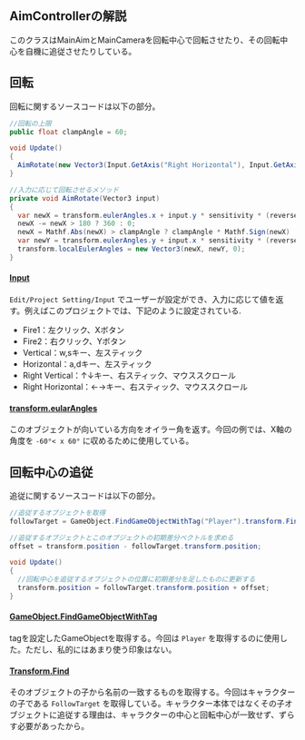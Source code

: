 ## AimControllerの解説
このクラスはMainAimとMainCameraを回転中心で回転させたり、その回転中心を自機に追従させたりしている。

## 回転
回転に関するソースコードは以下の部分。
``` cs
//回転の上限
public float clampAngle = 60;

void Update()
{
  AimRotate(new Vector3(Input.GetAxis("Right Horizontal"), Input.GetAxis("Right Vertical"), 0));
}

//入力に応じて回転させるメソッド
private void AimRotate(Vector3 input)
{
  var newX = transform.eulerAngles.x + input.y * sensitivity * (reverseY ? -1: 1);
  newX -= newX > 180 ? 360 : 0;
  newX = Mathf.Abs(newX) > clampAngle ? clampAngle * Mathf.Sign(newX) : newX;
  var newY = transform.eulerAngles.y + input.x * sensitivity * (reverseX ? -1 : 1);
  transform.localEulerAngles = new Vector3(newX, newY, 0);
}
```

#### [Input](https://docs.unity3d.com/ja/2017.4/ScriptReference/Input.html)
`Edit/Project Setting/Input` でユーザーが設定ができ、入力に応じて値を返す。例えばこのプロジェクトでは、下記のように設定されている.
- Fire1：左クリック、Xボタン
- Fire2：右クリック、Yボタン
- Vertical：w,sキー、左スティック
- Horizontal：a,dキー、左スティック
- Right Vertical：↑↓キー、右スティック、マウススクロール
- Right Horizontal：←→キー、右スティック、マウススクロール

#### [transform.eularAngles](https://docs.unity3d.com/ja/2017.4/ScriptReference/Transform-eulerAngles.html)
このオブジェクトが向いている方向をオイラー角を返す。今回の例では、X軸の角度を `-60°< x 60°` に収めるために使用している。

## 回転中心の追従
追従に関するソースコードは以下の部分。
``` cs
//追従するオブジェクトを取得
followTarget = GameObject.FindGameObjectWithTag("Player").transform.Find("FollowTarget").gameObject;

//追従するオブジェクトとこのオブジェクトの初期差分ベクトルを求める
offset = transform.position - followTarget.transform.position;

void Update()
{
  //回転中心を追従するオブジェクトの位置に初期差分を足したものに更新する
  transform.position = followTarget.transform.position + offset;
}
```

#### [GameObject.FindGameObjectWithTag](https://docs.unity3d.com/ja/current/ScriptReference/GameObject.FindGameObjectsWithTag.html)
tagを設定したGameObjectを取得する。今回は `Player` を取得するのに使用した。ただし、私的にはあまり使う印象はない。

#### [Transform.Find](https://docs.unity3d.com/ja/2018.1/ScriptReference/Transform.Find.html)
そのオブジェクトの子から名前の一致するものを取得する。今回はキャラクターの子である `FollowTarget` を取得している。キャラクター本体ではなくその子オブジェクトに追従する理由は、キャラクターの中心と回転中心が一致せず、ずらす必要があったから。
